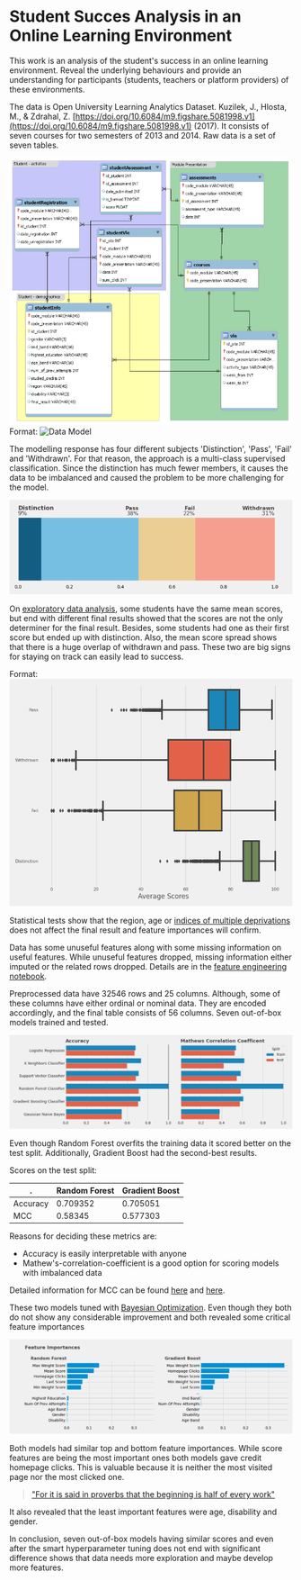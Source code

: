 # Student Succes Analysis in an Online Learning Environment

This work is an analysis of the student's success in an online learning environment. Reveal the underlying behaviours and provide an understanding for participants (students, teachers or platform providers) of these environments.

The data is Open University Learning Analytics Dataset. Kuzilek, J., Hlosta, M., & Zdrahal, Z. [https://doi.org/10.6084/m9.figshare.5081998.v1](https://doi.org/10.6084/m9.figshare.5081998.v1) (2017). It consists of seven courses for two semesters of 2013 and 2014. Raw data is a set of seven tables.

![](./readme_files/fig1_data_model.png)
Format: ![Data Model](https://github.com/tevfikcagridural/student-success)

The modelling response has four different subjects 'Distinction', 'Pass', 'Fail' and 'Withdrawn'. For that reason, the approach is a multi-class supervised classification. Since the distinction has much fewer members, it causes the data to be imbalanced and caused the problem to be more challenging for the model.

![Class Distribution](./readme_files/fig2_class_distribution.png)

On [exploratory data analysis](./jupyter_notebooks/2_Exploratory_Data_Analysis.ipynb), some students have the same mean scores, but end with different final results showed that the scores are not the only determiner for the final result. Besides, some students had one as their first score but ended up with distinction. Also, the mean score spread shows that there is a huge overlap of withdrawn and pass. These two are big signs for staying on track can easily lead to success.

Format: ![Average Score Distribution](./readme_files/fig3_mean_scores.png)

Statistical tests show that the region, age or [indices of multiple deprivations](https://en.wikipedia.org/wiki/Multiple_deprivation_index) does not affect the final result and feature importances will confirm.

Data has some unuseful features along with some missing information on useful features. While unuseful features dropped, missing information either imputed or the related rows dropped. Details are in the [feature engineering notebook](/jupyter_notebooks/3_Feature_Engineering.ipynb).

Preprocessed data have 32546 rows and 25 columns. Although, some of these columns have either ordinal or nominal data. They are encoded accordingly, and the final table consists of 56 columns. Seven out-of-box models trained and tested.

![Model Scores](./readme_files/fig4_model_scores.png)

Even though Random Forest overfits the training data it scored better on the test split. Additionally, Gradient Boost had the second-best results.


Scores on the test split:

. | Random Forest | Gradient Boost
------|------|------
Accuracy | 0.709352 | 0.705051
MCC |  0.58345 | 0.577303

Reasons for deciding these metrics are:

- Accuracy is easily interpretable with anyone
- Mathew's-correlation-coefficient is a good option for scoring models with imbalanced data

Detailed information for MCC can be found [here](https://www.kdnuggets.com/2018/06/right-metric-evaluating-machine-learning-models-2.html) and [here](https://en.wikipedia.org/wiki/Matthews_correlation_coefficient#Advantages_of_MCC_over_accuracy_and_F1_score).

These two models tuned with [Bayesian Optimization](https://github.com/fmfn/BayesianOptimization). Even though they both do not show any considerable improvement and both revealed some critical feature importances

![Feature Importances](./readme_files/fig5_feature_importances.png)

Both models had similar top and bottom feature importances. While score features are being the most important ones both models gave credit homepage clicks. This is valuable because it is neither the most visited page nor the most clicked one.

>["For it is said in proverbs that the beginning is half of every work"](
https://latin.stackexchange.com/questions/12900/is-the-beginning-is-half-of-every-action-truly-a-greek-proverb)

It also revealed that the least important features were age, disability and gender.

In conclusion, seven out-of-box models having similar scores and even after the smart hyperparameter tuning does not end with significant difference shows that data needs more exploration and maybe develop more features.
